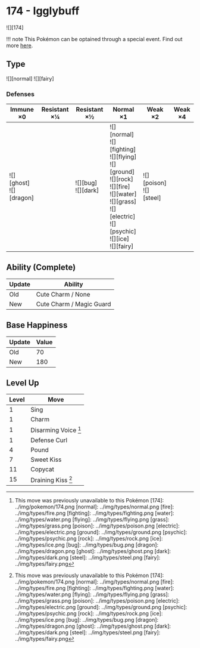 # 174 - Igglybuff
![][174]

!!! note
    This Pokémon can be optained through a special event. Find out more [here](../../special_events/#baby-pokemon-egg-gift).

## Type

![][normal]  ![][fairy]

### Defenses

Immune ×0                     | Resistant ×¼ | Resistant ×½              | Normal ×1                                                                                                                                                                       | Weak ×2                       | Weak ×4
---                           | ---          | ---                       | ---                                                                                                                                                                             | ---                           | ---
![][ghost]<br>![][dragon]<br> | &nbsp;       | ![][bug]<br>![][dark]<br> | ![][normal]<br>![][fighting]<br>![][flying]<br>![][ground]<br>![][rock]<br>![][fire]<br>![][water]<br>![][grass]<br>![][electric]<br>![][psychic]<br>![][ice]<br>![][fairy]<br> | ![][poison]<br>![][steel]<br> | &nbsp;

## Ability (Complete)

Update | Ability
---    | ---
Old    | Cute Charm / None
New    | Cute Charm / Magic Guard

## Base Happiness

Update | Value
---    | ---
Old    | 70
New    | 180

## Level Up

Level | Move
---   | ---
1     | Sing
1     | Charm
1     | Disarming Voice [^1]
1     | Defense Curl
4     | Pound
7     | Sweet Kiss
11    | Copycat
15    | Draining Kiss [^1]

[^1]: This move was previously unavailable to this Pokémon
[174]: ../img/pokemon/174.png
[normal]: ../img/types/normal.png
[fire]: ../img/types/fire.png
[fighting]: ../img/types/fighting.png
[water]: ../img/types/water.png
[flying]: ../img/types/flying.png
[grass]: ../img/types/grass.png
[poison]: ../img/types/poison.png
[electric]: ../img/types/electric.png
[ground]: ../img/types/ground.png
[psychic]: ../img/types/psychic.png
[rock]: ../img/types/rock.png
[ice]: ../img/types/ice.png
[bug]: ../img/types/bug.png
[dragon]: ../img/types/dragon.png
[ghost]: ../img/types/ghost.png
[dark]: ../img/types/dark.png
[steel]: ../img/types/steel.png
[fairy]: ../img/types/fairy.png

